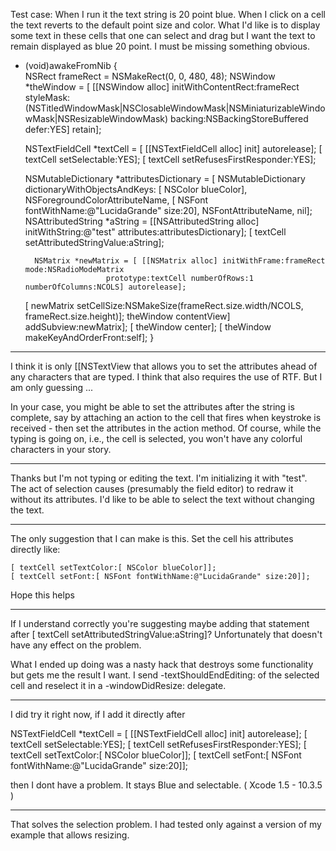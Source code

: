 Test case: When I run it the text string is 20 point blue.  When I click on a cell the text reverts to the default point size and color.
What I'd like is to display some text in these cells that one can select and drag but I want the text to remain displayed as blue 20 point.  I must be missing something obvious.

    
- (void)awakeFromNib
{        
	NSRect frameRect = NSMakeRect(0, 0, 480, 48);
        NSWindow *theWindow = [ [[NSWindow alloc] initWithContentRect:frameRect
                      styleMask:(NSTitledWindowMask|NSClosableWindowMask|NSMiniaturizableWindowMask|NSResizableWindowMask)
                      backing:NSBackingStoreBuffered
                      defer:YES] retain];
    
	NSTextFieldCell *textCell = [ [[NSTextFieldCell alloc] init] autorelease];
	[ textCell setSelectable:YES];
	[ textCell setRefusesFirstResponder:YES];
	
	NSMutableDictionary *attributesDictionary = [ NSMutableDictionary dictionaryWithObjectsAndKeys:
		[ NSColor blueColor], NSForegroundColorAttributeName,
		[ NSFont fontWithName:@"LucidaGrande" size:20],  NSFontAttributeName,
		nil];
	NSAttributedString *aString =  [[NSAttributedString alloc] initWithString:@"test" attributes:attributesDictionary];
	[ textCell setAttributedStringValue:aString];

        NSMatrix *newMatrix = [ [[NSMatrix alloc] initWithFrame:frameRect mode:NSRadioModeMatrix 
						prototype:textCell numberOfRows:1 numberOfColumns:NCOLS] autorelease];
	[ newMatrix setCellSize:NSMakeSize(frameRect.size.width/NCOLS, frameRect.size.height)];
         theWindow contentView] addSubview:newMatrix];
	[ theWindow center];
	[ theWindow makeKeyAndOrderFront:self];
}


----

I think it is only [[NSTextView that allows you to set the attributes ahead of any characters that are typed.
I think that also requires the use of RTF. But I am only guessing ...

In your case, you might be able to set the attributes after the string is complete, say by attaching an
action to the cell that fires when <R> keystroke is  received - then set the attributes in the action method.
Of course, while the typing is going on, i.e., the cell is selected, you won't have any colorful characters in your story.

----

Thanks but I'm not typing or editing the text. I'm initializing it with "test".  The act of selection causes (presumably the
field editor) to redraw it without its attributes.  I'd like to be able to select the text without changing the text.

----

The only suggestion that I can make is this.  Set the cell his attributes directly like:

    [ textCell setTextColor:[ NSColor blueColor]];
    [ textCell setFont:[ NSFont fontWithName:@"LucidaGrande" size:20]];

Hope this helps

----

If I understand correctly you're suggesting maybe adding that statement after [ textCell setAttributedStringValue:aString]? 
Unfortunately that doesn't have any effect on the problem.

What I ended up doing was a nasty hack that destroys some functionality but gets me the result I want.  I send -textShouldEndEditing: of the selected cell and reselect it in a -windowDidResize: delegate.

----

I did try it right now, if I add it directly after

    
NSTextFieldCell *textCell = [ [[NSTextFieldCell alloc] init] autorelease];
[ textCell setSelectable:YES];
[ textCell setRefusesFirstResponder:YES];
[ textCell setTextColor:[ NSColor blueColor]];
[ textCell setFont:[ NSFont fontWithName:@"LucidaGrande" size:20]];


then I dont have a problem. It stays Blue and selectable.
( Xcode 1.5 - 10.3.5 )

----

That solves the selection problem. I had tested only against a version of my example that allows resizing.
